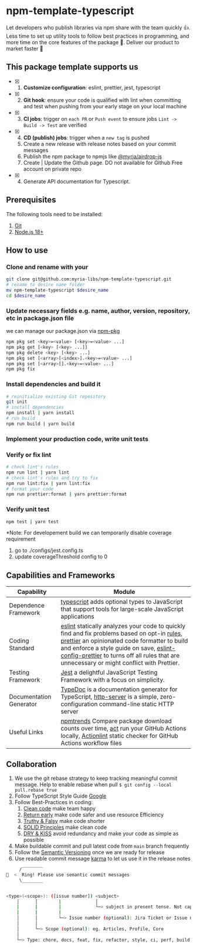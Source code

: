 # npm-template-typescript

 Let developers who publish libraries via npm share with the team quickly 👍. Less time to set up utility tools to follow best practices in programming, and more time on the core features of the package 💪. Deliver our product to market faster 🚀

## This package template supports us

- [x] 1. **Customize configuration**: eslint, prettier, jest, typescript
- [x] 2. **Git hook**: ensure your code is qualified with lint when committing and test when pushing from your early stage on your local machine
- [x] 3. **CI jobs**: trigger on `each PR` or `Push event` to ensure jobs `Lint -> Build -> Test` are verified
- [x] 4. **CD (publish) jobs**: trigger when a `new tag` is pushed
    1. Create a new release with release notes based on your commit messages
    2. Publish the npm package to npmjs like [@myria/airdrop-js](https://www.npmjs.com/package/@myria/airdrop-js)
    3. Create | Update the Github page. DO not available for Github Free account on private repo
- [x] 4. Generate API documentation for Typescript.

## Prerequisites

The following tools need to be installed:

1. [Git](http://git-scm.com/)
2. [Node.js 18+](http://nodejs.org/)

## How to use

### Clone and rename with your

```bash
git clone git@github.com:myria-libs/npm-template-typescript.git
# rename to desire name folder
mv npm-template-typescript $desire_name
cd $desire_name
```

### Update necessary fields e.g. name, author, version, repository, etc in package.json file

we can manage our package.json via [npm-pkg](https://docs.npmjs.com/cli/v10/commands/npm-pkg)

```bash
npm pkg set <key>=<value> [<key>=<value> ...]
npm pkg get [<key> [<key> ...]]
npm pkg delete <key> [<key> ...]
npm pkg set [<array>[<index>].<key>=<value> ...]
npm pkg set [<array>[].<key>=<value> ...]
npm pkg fix
```

### Install dependencies and build it

```bash
# reinitialize existing Git repository
git init
# install dependencies
npm install | yarn install
# run build
npm run build | yarn build
```

### Implement your production code, write unit tests

### Verify or fix lint

```bash
# check lint's rules
npm run lint | yarn lint
# check lint's rules and try to fix
npm run lint:fix | yarn lint:fix
# format your code
npm run prettier:format | yarn prettier:format
```

### Verify unit test

```bash
npm test | yarn test
```

*Note: For developement build we can temporarily disable coverage requirement

1. go to ./configs/jest.config.ts
2. update coverageThreshold config to 0 

## Capabilities and Frameworks

| Capability           | Module                                                                                                                                                                                                                                                                                                                                                                                                                                    |
| -------------------- | ----------------------------------------------------------------------------------------------------------------------------------------------------------------------------------------------------------------------------------------------------------------------------------------------------------------------------------------------------------------------------------------------------------------------------------------- |
| Dependence Framework | [typescript](https://www.npmjs.com/package/typescript) adds optional types to JavaScript that support tools for large-scale JavaScript applications                                                                                                                                     |
| Coding Standard      | [eslint](https://eslint.org/) statically analyzes your code to quickly find and fix problems based on opt-in [rules](https://eslint.org/docs/latest/rules/), [prettier](https://prettier.io/docs/en/) an opinionated code formatter to build and enforce a style guide on save, [eslint-config-prettier](https://github.com/prettier/eslint-config-prettier) to turns off all rules that are unnecessary or might conflict with Prettier. |
| Testing Framework    | [Jest](https://jestjs.io/) a delightful JavaScript Testing Framework with a focus on simplicity.                                                                                                                                                                                                                                                                                                                                          |
| Documentation Generator      | [TypeDoc](https://typedoc.org/guides/overview/) is a documentation generator for TypeScript, [http-server](https://www.npmjs.com/package/http-server) is a simple, zero-configuration command-line static HTTP server                                   |
| Useful Links         | [npmtrends](https://npmtrends.com/) Compare package download counts over time, [act](https://nektosact.com/introduction.html) run your GitHub Actions locally, [Actionlint](https://marketplace.visualstudio.com/items?itemName=arahata.linter-actionlint) static checker for GitHub Actions workflow files                                  |

## Collaboration

1. We use the git rebase strategy to keep tracking meaningful commit message. Help to enable rebase when pull `$ git config --local pull.rebase true`
2. Follow TypeScript Style Guide [Google](https://google.github.io/styleguide/tsguide.html)
3. Follow Best-Practices in coding:
    1. [Clean code](https://github.com/labs42io/clean-code-typescript) make team happy
    2. [Return early](https://szymonkrajewski.pl/why-should-you-return-early/) make code safer and use resource Efficiency
    3. [Truthy & Falsy](https://frontend.turing.edu/lessons/module-1/js-truthy-falsy-expressions.html) make code shorter
    4. [SOLID Principles](https://javascript.plainenglish.io/solid-principles-with-type-script-d0f9a0589ec5) make clean code
    5. [DRY & KISS](https://dzone.com/articles/software-design-principles-dry-and-kiss) avoid redundancy and make your code as simple as possible
4. Make buildable commit and pull latest code from `main` branch frequently
5. Follow the [Semantic Versioning](https://semver.org/) once we are ready for release
6. Use readable commit message [karma](http://karma-runner.github.io/6.3/dev/git-commit-msg.html) to let us use it in the release notes

```bash
     /‾‾‾‾‾‾‾‾
🔔  <  Ring! Please use semantic commit messages
     \________


<type>(<scope>): ([issue number]) <subject>
    │      │        |             │
    |      |        |             └─> subject in present tense. Not capitalized. No period at the end.
    |      |        |
    │      │        └─> Issue number (optional): Jira Ticket or Issue number
    │      │
    │      └─> Scope (optional): eg. Articles, Profile, Core
    │
    └─> Type: chore, docs, feat, fix, refactor, style, ci, perf, build, or test.
```
